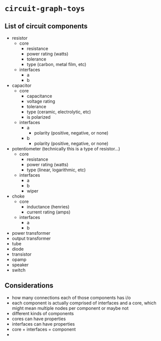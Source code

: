 # `circuit-graph-toys`

## List of circuit components

- resistor
  - core
    - resistance
    - power rating (watts)
    - tolerance
    - type (carbon, metal film, etc)
  - interfaces
	- a
    - b
- capacitor
  - core
	- capacitance
	- voltage rating
	- tolerance
	- type (ceramic, electrolytic, etc)
    - is polarized
  - interfaces
    - a
      - polarity (positive, negative, or none)
    - b
      - polarity (positive, negative, or none)
- potentiometer (technically this is a type of resistor...)
  - core
    - resistance
    - power rating (watts)
    - type (linear, logarithmic, etc)
  - interfaces
	- a
	- b
	- wiper
- choke
  - core
    - inductance (henries)
    - current rating (amps)
  - interfaces
    - a
    - b
- power transformer
- output transformer
- tube
- diode
- transistor
- opamp
- speaker
- switch

## Considerations

- how many connections each of those components has i/o
- each component is actually comprised of interfaces and a core, which might mean multiple nodes per component or maybe not
- different kinds of components
- cores can have properties
- interfaces can have properties
- core + interfaces = component
-
